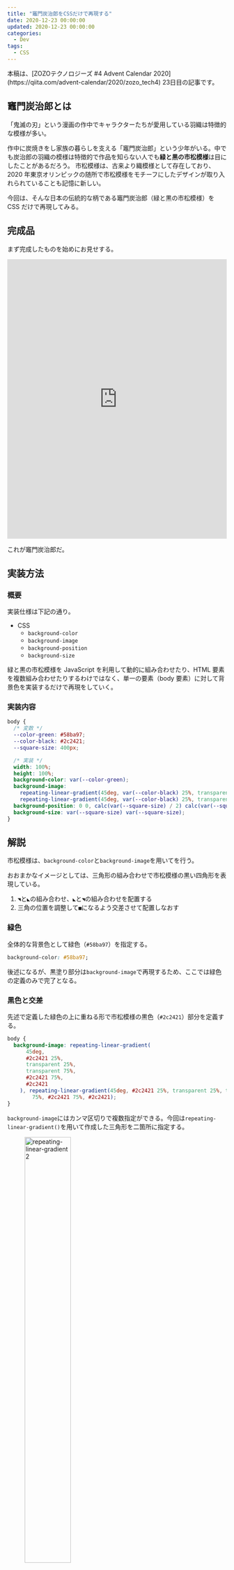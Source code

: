 ```yaml
---
title: "竈門炭治郎をCSSだけで再現する"
date: 2020-12-23 00:00:00
updated: 2020-12-23 00:00:00
categories:
  - Dev
tags:
  - CSS
---
```


<div class="c-alert">
本稿は、[ZOZOテクノロジーズ #4 Advent Calendar 2020](https://qiita.com/advent-calendar/2020/zozo_tech4) 23日目の記事です。
</div>

## 竈門炭治郎とは

「鬼滅の刃」という漫画の作中でキャラクターたちが愛用している羽織は特徴的な模様が多い。

作中に炭焼きをし家族の暮らしを支える「竈門炭治郎」という少年がいる。中でも炭治郎の羽織の模様は特徴的で作品を知らない人でも**緑と黒の市松模様**は目にしたことがあるだろう。
市松模様は、古来より織模様として存在しており、2020 年東京オリンピックの随所で市松模様をモチーフにしたデザインが取り入れられていることも記憶に新しい。

今回は、そんな日本の伝統的な柄である竈門炭治郎（緑と黒の市松模様）を CSS だけで再現してみる。

## 完成品

まず完成したものを始めにお見せする。

<iframe height="640" style="width: 100%;" scrolling="no" title="Tanjiro Kamado" src="https://codepen.io/hiro0218/embed/JjKWEjG?height=640&theme-id=light&default-tab=result" frameborder="no" loading="lazy" allowtransparency="true" allowfullscreen="true">
  See the Pen <a href='https://codepen.io/hiro0218/pen/JjKWEjG'>Tanjiro Kamado</a> by hiro
  (<a href='https://codepen.io/hiro0218'>@hiro0218</a>) on <a href='https://codepen.io'>CodePen</a>.
</iframe>

これが竈門炭治郎だ。

## 実装方法

### 概要

実装仕様は下記の通り。

- CSS
  - `background-color`
  - `background-image`
  - `background-position`
  - `background-size`

緑と黒の市松模様を JavaScript を利用して動的に組み合わせたり、HTML 要素を複数組み合わせたりするわけではなく、単一の要素（body 要素）に対して背景色を実装するだけで再現をしていく。

### 実装内容

<!-- prettier-ignore -->
```css
body {
  /* 変数 */
  --color-green: #58ba97;
  --color-black: #2c2421;
  --square-size: 400px;

  /* 実装 */
  width: 100%;
  height: 100%;
  background-color: var(--color-green);
  background-image: 
    repeating-linear-gradient(45deg, var(--color-black) 25%, transparent 25%, transparent 75%, var(--color-black) 75%, var(--color-black)),
    repeating-linear-gradient(45deg, var(--color-black) 25%, transparent 25%, transparent 75%, var(--color-black) 75%, var(--color-black));
  background-position: 0 0, calc(var(--square-size) / 2) calc(var(--square-size) / 2);
  background-size: var(--square-size) var(--square-size);
}
```

## 解説

市松模様は、`background-color`と`background-image`を用いてを行う。

おおまかなイメージとしては、三角形の組み合わせで市松模様の黒い四角形を表現している。

1. `◥`と`◣`の組み合わせ、`◣`と`◥`の組み合わせを配置する
1. 三角の位置を調整して`■`になるよう交差させて配置しなおす

### 緑色

全体的な背景色として緑色（`#58ba97`）を指定する。

```css
background-color: #58ba97;
```

後述になるが、黒塗り部分は`background-image`で再現するため、ここでは緑色の定義のみで完了となる。

### 黒色と交差

先述で定義した緑色の上に重ねる形で市松模様の黒色（`#2c2421`）部分を定義する。

```css
body {
  background-image: repeating-linear-gradient(
      45deg,
      #2c2421 25%,
      transparent 25%,
      transparent 75%,
      #2c2421 75%,
      #2c2421
    ), repeating-linear-gradient(45deg, #2c2421 25%, transparent 25%, transparent
        75%, #2c2421 75%, #2c2421);
}
```

`background-image`にはカンマ区切りで複数指定ができる。今回は`repeating-linear-gradient()`を用いて作成した三角形を二箇所に指定する。

<figure>
  <img src="https://user-images.githubusercontent.com/3617124/102741394-9097fd00-4395-11eb-9f56-158ab4dee845.png" alt="repeating-linear-gradient 2"  width="50%" />
  <figcaption>`repeating-linear-gradient()`で作成した三角形</figcaption>
</figure>

次に 2 つの三角形が交差するように`background-position`で配置をずらして四角形を作成する。

```css
body {
  background-position: 0 0, 200px 200px;
}
```

| パターン（1）                                                                                                                                                     | パターン（2）                                                                                                                                                    | 合成後（1）+（2）                                                                                                                                     |
| ----------------------------------------------------------------------------------------------------------------------------------------------------------------- | ---------------------------------------------------------------------------------------------------------------------------------------------------------------- | ----------------------------------------------------------------------------------------------------------------------------------------------------- |
| <img src="https://user-images.githubusercontent.com/3617124/102741394-9097fd00-4395-11eb-9f56-158ab4dee845.png" alt="repeating-linear-gradient 2"  width="50%" /> | <img src="https://user-images.githubusercontent.com/3617124/102741386-8d9d0c80-4395-11eb-8456-31cb9a9fb389.png" alt="repeating-linear-gradient 1" width="50%" /> | <img src="https://user-images.githubusercontent.com/3617124/102742062-57608c80-4397-11eb-9d1b-ad577078f4cf.png" alt="checered pattern" width="50%" /> |

### background-size

幅と高さを指定する。

```css
background-size: 400px 400px;
```

## まとめ

---

## 参考

- https://developer.mozilla.org/ja/docs/Web/CSS/background-color
- https://developer.mozilla.org/ja/docs/Web/CSS/background-image
- https://developer.mozilla.org/ja/docs/Web/CSS/background-size
- https://developer.mozilla.org/ja/docs/Web/CSS/background-position
- https://developer.mozilla.org/ja/docs/Web/CSS/repeating-linear-gradient()
